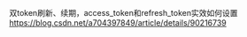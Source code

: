 双token刷新、续期，access_token和refresh_token实效如何设置
https://blog.csdn.net/a704397849/article/details/90216739